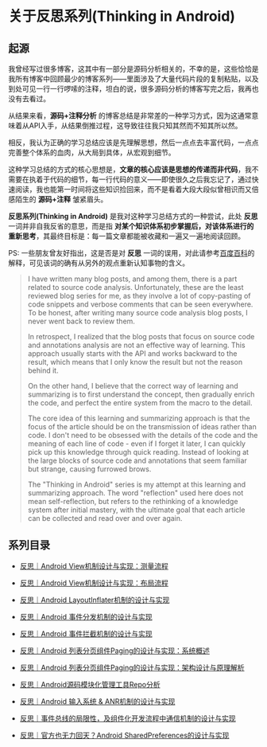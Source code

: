 # 关于反思系列(Thinking in Android)

## 起源

我曾经写过很多博客，这其中有一部分是源码分析相关的，不幸的是，这些恰恰是我所有博客中回顾最少的博客系列——里面涉及了大量代码片段的复制粘贴，以及到处可见一行一行啰嗦的注释，坦白的说，很多源码分析的博客写完之后，我再也没有去看过。

从结果来看，**源码+注释分析** 的博客总结是非常差的一种学习方式，因为这通常意味着从API入手，从结果倒推过程，这导致往往我只知其然而不知其所以然。

相反，我认为正确的学习总结应该是先理解思想，然后一点点去丰富代码，一点点完善整个体系的血肉，从大局到具体，从宏观到细节。

这种学习总结的方式的核心思想是，**文章的核心应该是思想的传递而非代码**，我不需要在执着于代码的细节，每一行代码的意义——即使很久之后我忘记了，通过快速阅读，我也能第一时间将这些知识捡回来，而不是看着大段大段似曾相识而又倍感陌生的 **源码+注释** 皱紧眉头。

**反思系列(Thinking in Android)** 是我对这种学习总结方式的一种尝试，此处 **反思** 一词并非自我反省的意思，而是指 **对某个知识体系初步掌握后，对该体系进行的重新思考**，其最终目标是：每一篇文章都能被收藏和一遍又一遍地阅读回顾。

PS: 一些朋友曾友好指出，这是否是对 **反思** 一词的误用，对此请参考[百度百科](https://baike.baidu.com/item/%E5%8F%8D%E6%80%9D/10319867#viewPageContent)的解释，可见该词的确有从另外的观点重新认知事物的含义。

> I have written many blog posts, and among them, there is a part related to source code analysis. Unfortunately, these are the least reviewed blog series for me, as they involve a lot of copy-pasting of code snippets and verbose comments that can be seen everywhere. To be honest, after writing many source code analysis blog posts, I never went back to review them.
>
> In retrospect, I realized that the blog posts that focus on source code and annotations analysis are not an effective way of learning. This approach usually starts with the API and works backward to the result, which means that I only know the result but not the reason behind it.
>
> On the other hand, I believe that the correct way of learning and summarizing is to first understand the concept, then gradually enrich the code, and perfect the entire system from the macro to the detail.
>
> The core idea of this learning and summarizing approach is that the focus of the article should be on the transmission of ideas rather than code. I don't need to be obsessed with the details of the code and the meaning of each line of code - even if I forget it later, I can quickly pick up this knowledge through quick reading. Instead of looking at the large blocks of source code and annotations that seem familiar but strange, causing furrowed brows.
>
> The "Thinking in Android" series is my attempt at this learning and summarizing approach. The word "reflection" used here does not mean self-reflection, but refers to the rethinking of a knowledge system after initial mastery, with the ultimate goal that each article can be collected and read over and over again.

## 系列目录

* [反思｜Android View机制设计与实现：测量流程](https://github.com/qingmei2/blogs/issues/12)  
* [反思｜Android View机制设计与实现：布局流程](https://github.com/qingmei2/blogs/issues/13)

* [反思｜Android LayoutInflater机制的设计与实现](https://github.com/qingmei2/blogs/issues/25)
* [反思｜Android 事件分发机制的设计与实现](https://github.com/qingmei2/blogs/issues/27)
* [反思｜Android 事件拦截机制的设计与实现](https://github.com/qingmei2/blogs/issues/44)

* [反思｜Android 列表分页组件Paging的设计与实现：系统概述](https://github.com/qingmei2/blogs/issues/30)
* [反思｜Android 列表分页组件Paging的设计与实现：架构设计与原理解析](https://github.com/qingmei2/blogs/issues/31)

* [反思｜Android源码模块化管理工具Repo分析](https://github.com/qingmei2/blogs/issues/45)

* [反思｜Android 输入系统 & ANR机制的设计与实现](https://github.com/qingmei2/blogs/issues/46)

* [反思｜事件总线的局限性，及组件化开发流程中通信机制的设计与实现](https://github.com/qingmei2/blogs/issues/48)

* [反思｜官方也无力回天？Android SharedPreferences的设计与实现](https://github.com/qingmei2/blogs/issues/49)
